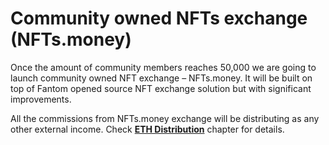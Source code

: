 # Community owned NFTs exchange (NFTs.money)

Once the amount of community members reaches 50,000 we are going to launch community owned NFT exchange – NFTs.money. It will be built on top of Fantom opened source NFT exchange solution but with significant improvements.

All the commissions from NFTs.money exchange will be distributing as any other external income. Check [**ETH Distribution**](../eth-distribution/) chapter for details.
